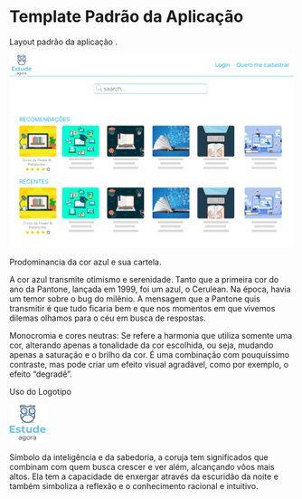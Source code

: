 # Template Padrão da Aplicação

Layout padrão da aplicação .

![tela principal sem estar logado](img/sem%20logar.png)

Prodominancia da cor azul e sua cartela.

A cor azul transmite otimismo e serenidade. Tanto que a primeira cor do ano da Pantone, lançada em 1999, foi um azul, o Cerulean. Na época, havia um temor sobre o bug do milênio. A mensagem que a Pantone quis transmitir é que tudo ficaria bem e que nos momentos em que vivemos dilemas olhamos para o céu em busca de respostas. 

Monocromia e cores neutras: Se refere a harmonia que utiliza somente uma cor, alterando apenas a tonalidade da cor escolhida, ou seja, mudando apenas a saturação e o brilho da cor. É uma combinação com pouquíssimo contraste, mas pode criar um efeito visual agradável, como por exemplo, o efeito “degradê”.


Uso do Logotipo 


![LOGO](/docs/img/LOGO.PNG)

Símbolo da inteligência e da sabedoria, a coruja tem significados que combinam com quem busca crescer e ver além, alcançando vôos mais altos. Ela tem a capacidade de enxergar através da escuridão da noite e também simboliza a reflexão e o conhecimento racional e intuitivo.
